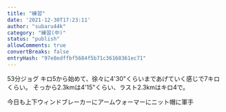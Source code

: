 ```yaml
---
title: "練習"
date: '2021-12-30T17:23:11'
author: "subaru44k"
category: "練習(中)"
status: "publish"
allowComments: true
convertBreaks: false
entryHash: "97e8edffbf5684f5b71c36168361ec71"
---
```

53分ジョグ
キロ5から始めて、徐々に4'30"くらいまであげていく感じで7キロくらい。
そっから2.3kmは4'15"くらい、ラスト2.3kmはキロ4で。

今日も上下ウィンドブレーカーにアームウォーマーにニット帽に軍手
